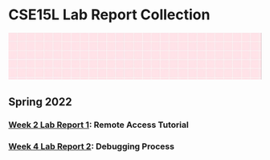 # CSE15L Lab Report Collection
![image](main.png)
## Spring 2022

### [Week 2 Lab Report 1](https://mijinson.github.io/cse15l-lab-reports/LabReport1.html): Remote Access Tutorial


### [Week 4 Lab Report 2](https://mijinson.github.io/cse15l-lab-reports/lab-report-2-week-4.html): Debugging Process
